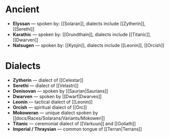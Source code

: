 # Ancient

- **Elyssan** — spoken by: [[Solaran]], dialects include [[Zytherin]], [[Serethi]]
- **Karathic** — spoken by: [[Grundthain]], dialects include [[Titanic]], [[Dwarven]]
- **Natsugen** — spoken by: [[Kyojin]], dialects include [[Leonin]], [[Orcish]]

#  Dialects

- **Zytherin** — dialect of [[Celestar]]
- **Serethi** — dialect of [[Velastri]]
- **Denisovan** — spoken by [[Saurian|Saurians]]
- **Dwarven** — spoken by [[Dwarf|Dwarves]]
- **Leonin** — tactical dialect of [[Leonin]]
- **Orcish** — spiritual dialect of [[Orc]]
- **Mokoweran** — unique dialect spoken by [[docs/Races/Solarans/Variants/Mokoweri]]
- **Titanic** — ceremonial dialect of [[Varkuun]] and [[Goliath]]
- **Imperial / Thraysian** — common tongue of [[Terran|Terrans]] 